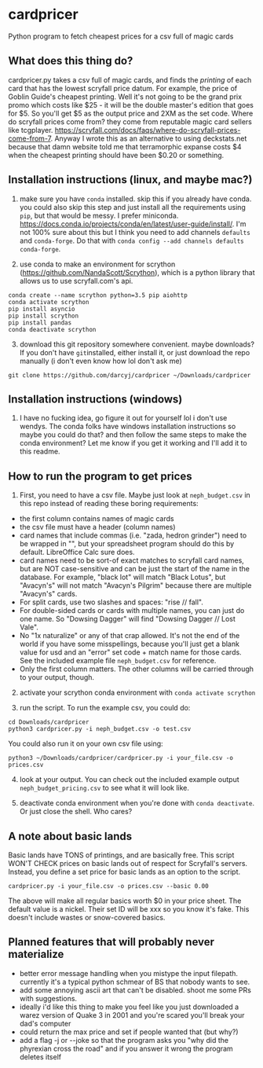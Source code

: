 # cardpricer
Python program to fetch cheapest prices for a csv full of magic cards

## What does this thing do?
cardpricer.py takes a csv full of magic cards, and finds the *printing* of each card that has the lowest scryfall price datum. For example, the price of Goblin Guide's cheapest printing. Well it's not going to be the grand prix promo which costs like $25 - it will be the double master's edition that goes for $5. So you'll get $5 as the output price and 2XM as the set code. Where do scryfall prices come from? they come from reputable magic card sellers like tcgplayer. https://scryfall.com/docs/faqs/where-do-scryfall-prices-come-from-7. Anyway I wrote this as an alternative to using deckstats.net because that damn website told me that terramorphic expanse costs $4 when the cheapest printing should have been $0.20 or something. 

## Installation instructions (linux, and maybe mac?)

1. make sure you have `conda` installed. skip this if you already have conda. you could also skip this step and just install all the requirements using `pip`, but that would be messy. I prefer miniconda. https://docs.conda.io/projects/conda/en/latest/user-guide/install/. I'm not 100% sure about this but I think you need to add channels `defaults` and `conda-forge`. Do that with `conda config --add channels defaults conda-forge`.

2. use conda to make an environment for scrython (https://github.com/NandaScott/Scrython), which is a python library that allows us to use scryfall.com's api. 
```
conda create --name scrython python=3.5 pip aiohttp
conda activate scrython
pip install asyncio
pip install scrython
pip install pandas
conda deactivate scrython
```

3. download this git repository somewhere convenient. maybe downloads? If you don't have `git`installed, either install it, or just download the repo manually (i don't even know how lol don't ask me)
```
git clone https://github.com/darcyj/cardpricer ~/Downloads/cardpricer
```

## Installation instructions (windows)
1. I have no fucking idea, go figure it out for yourself lol i don't use wendys. The conda folks have windows installation instructions so maybe you could do that? and then follow the same steps to make the conda environment? Let me know if you get it working and I'll add it to this readme.

## How to run the program to get prices

1. First, you need to have a csv file. Maybe just look at `neph_budget.csv` in this repo instead of reading these boring requirements:
* the first column contains names of magic cards
* the csv file must have a header (column names)
* card names that include commas (i.e. "zada, hedron grinder") need to be wrapped in "", but your spreadsheet program should do this by default. LibreOffice Calc sure does. 
* card names need to be sort-of exact matches to scryfall card names, but are NOT case-sensitive and can be just the start of the name in the database. For example, "black lot" will match "Black Lotus", but "Avacyn's" will not match "Avacyn's Pilgrim" because there are multiple "Avacyn's" cards. 
* For split cards, use two slashes and spaces: "rise // fall". 
* For double-sided cards or cards with multiple names, you can just do one name. So "Dowsing Dagger" will find "Dowsing Dagger // Lost Vale". 
* No "1x naturalize" or any of that crap allowed. 
It's not the end of the world if you have some misspellings, because you'll just get a blank value for usd and an "error" set code + match name for those cards. See the included example file `neph_budget.csv` for reference. 
* Only the first column matters. The other columns will be carried through to your output, though.

2. activate your scrython conda environment with `conda activate scrython`

3. run the script. To run the example csv, you could do:
```
cd Downloads/cardpricer
python3 cardpricer.py -i neph_budget.csv -o test.csv
```
You could also run it on your own csv file using:
```
python3 ~/Downloads/cardpricer/cardpricer.py -i your_file.csv -o prices.csv
```

4. look at your output. You can check out the included example output `neph_budget_pricing.csv` to see what it will look like. 

5. deactivate conda environment when you're done with `conda deactivate`. Or just close the shell. Who cares?

## A note about basic lands
Basic lands have TONS of printings, and are basically free. This script WON'T CHECK prices on basic lands out of respect for Scryfall's servers. Instead, you define a set price for basic lands as an option to the script.
```
cardpricer.py -i your_file.csv -o prices.csv --basic 0.00
```
The above will make all regular basics worth $0 in your price sheet. The default value is a nickel. Their set ID will be xxx so you know it's fake. This doesn't include wastes or snow-covered basics.

## Planned features that will probably never materialize
* better error message handling when you mistype the input filepath. currently it's a typical python schmear of BS that nobody wants to see.
* add some annoying ascii art that can't be disabled. shoot me some PRs with suggestions.
* ideally i'd like this thing to make you feel like you just downloaded a warez version of Quake 3 in 2001 and you're scared you'll break your dad's computer
* could return the max price and set if people wanted that (but why?)
* add a flag -j or --joke so that the program asks you "why did the phyrexian cross the road" and if you answer it wrong the program deletes itself
